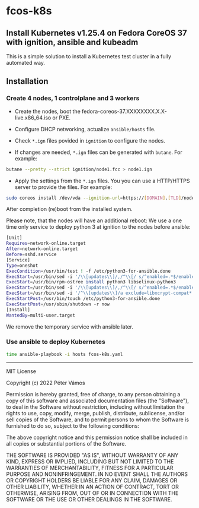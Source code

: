 # fcos-k8s

## Install Kubernetes v1.25.4 on Fedora CoreOS 37 with ignition, ansible and kubeadm

This is a simple solution to install a Kubernetes test cluster in a fully automated way.

## Installation

### Create 4 nodes, 1 controlplane and 3 workers

- Create the nodes, boot the fedora-coreos-37.XXXXXXXX.X.X-live.x86_64.iso or PXE.
- Configure DHCP networking, actualize `ansible/hosts` file.
- Check `*.ign` files povided in `ignition` to configure the nodes.

- If changes are needed, `*.ign` files can be generated with `butane`. For example:
```sh
butane --pretty --strict ignition/node1.fcc > node1.ign
```

- Apply the settings from the `*.ign` files. You you can use a HTTP/HTTPS server to provide the files. For example:

```sh
sudo coreos install /dev/vda --ignition-url=https://[DOMAIN].[TLD]/node1.ign
```

After completion (re)boot from the installed system.

Please note, that the nodes will have an additional reboot:
We use a one time only service to deploy python 3 at ignition to the nodes before ansible:
```sh
[Unit]
Requires=network-online.target
After=network-online.target
Before=sshd.service
[Service]
Type=oneshot
ExecCondition=/usr/bin/test ! -f /etc/python3-for-ansible.done
ExecStart=/usr/bin/sed -i '/\\[updates\\]/,/^\\[/ s/^enabled=.*$/enabled=0/' /etc/yum.repos.d/fedora-updates.repo
ExecStart=/usr/bin/rpm-ostree install python3 libselinux-python3
ExecStart=/usr/bin/sed -i '/\\[updates\\]/,/^\\[/ s/^enabled=.*$/enabled=1/' /etc/yum.repos.d/fedora-updates.repo
ExecStart=/usr/bin/sed -i '/^\\[updates\\]/a exclude=libxcrypt-compat* mpdecimal* python-pip-wheel* python-setuptools-wheel* python-unversioned-command* python3* python3-libs* python3-selinux*' /etc/yum.repos.d/fedora-updates.repo
ExecStartPost=/usr/bin/touch /etc/python3-for-ansible.done
ExecStartPost=/usr/sbin/shutdown -r now
[Install]
WantedBy=multi-user.target
```

We remove the temporary service with ansible later.

### Use ansible to deploy Kubernetes

```sh
time ansible-playbook -i hosts fcos-k8s.yaml
```

---

MIT License

Copyright (c) 2022 Péter Vámos

Permission is hereby granted, free of charge, to any person obtaining a copy
of this software and associated documentation files (the "Software"), to deal
in the Software without restriction, including without limitation the rights
to use, copy, modify, merge, publish, distribute, sublicense, and/or sell
copies of the Software, and to permit persons to whom the Software is
furnished to do so, subject to the following conditions:

The above copyright notice and this permission notice shall be included in all
copies or substantial portions of the Software.

THE SOFTWARE IS PROVIDED "AS IS", WITHOUT WARRANTY OF ANY KIND, EXPRESS OR
IMPLIED, INCLUDING BUT NOT LIMITED TO THE WARRANTIES OF MERCHANTABILITY,
FITNESS FOR A PARTICULAR PURPOSE AND NONINFRINGEMENT. IN NO EVENT SHALL THE
AUTHORS OR COPYRIGHT HOLDERS BE LIABLE FOR ANY CLAIM, DAMAGES OR OTHER
LIABILITY, WHETHER IN AN ACTION OF CONTRACT, TORT OR OTHERWISE, ARISING FROM,
OUT OF OR IN CONNECTION WITH THE SOFTWARE OR THE USE OR OTHER DEALINGS IN THE
SOFTWARE.
